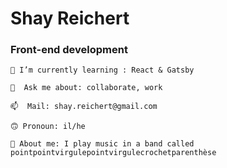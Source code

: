 # Shay Reichert
### Front-end development
```
🌱 I’m currently learning : React & Gatsby
```
```
💬  Ask me about: collaborate, work
```
```
📫  Mail: shay.reichert@gmail.com   
```
```
🙃 Pronoun: il/he
```
```
🎵 About me: I play music in a band called pointpointvirgulepointvirgulecrochetparenthèse
```
